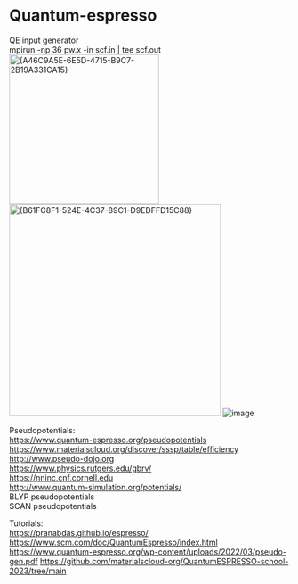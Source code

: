 # Quantum-espresso
QE input generator             
mpirun -np 36 pw.x -in scf.in | tee scf.out  
<img width="269" alt="{A46C9A5E-6E5D-4715-B9C7-2B19A331CA15}" src="https://github.com/user-attachments/assets/f5e098df-c77e-42e1-b1e8-5f6117b38235">
<img width="380" alt="{B61FC8F1-524E-4C37-89C1-D9EDFFD15C88}" src="https://github.com/user-attachments/assets/a93c225f-65c3-4d3b-977b-dac73808d9d0"> 
![image](https://github.com/user-attachments/assets/f3051449-bf2e-4185-aa47-6a97205cb267)


Pseudopotentials:  
https://www.quantum-espresso.org/pseudopotentials  
https://www.materialscloud.org/discover/sssp/table/efficiency  
http://www.pseudo-dojo.org  
https://www.physics.rutgers.edu/gbrv/  
https://nninc.cnf.cornell.edu  
http://www.quantum-simulation.org/potentials/  
BLYP pseudopotentials  
SCAN pseudopotentials 



Tutorials:  
https://pranabdas.github.io/espresso/  
https://www.scm.com/doc/QuantumEspresso/index.html  
https://www.quantum-espresso.org/wp-content/uploads/2022/03/pseudo-gen.pdf 
https://github.com/materialscloud-org/QuantumESPRESSO-school-2023/tree/main



